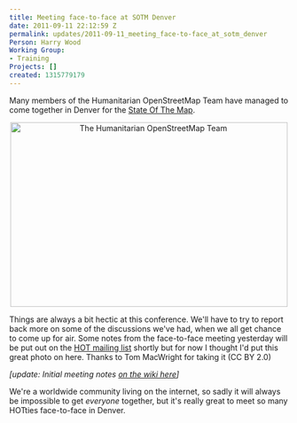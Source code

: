 ```yaml
---
title: Meeting face-to-face at SOTM Denver
date: 2011-09-11 22:12:59 Z
permalink: updates/2011-09-11_meeting_face-to-face_at_sotm_denver
Person: Harry Wood
Working Group:
- Training
Projects: []
created: 1315779179
---
```


<p>Many members of the Humanitarian OpenStreetMap Team have managed to come together in Denver for the <a href="http://stateofthemap.org/">State Of The Map</a>.</p><p style="text-align: center;"><a title="The Humanitarian OpenStreetMap Team by macwright, on Flickr" href="http://www.flickr.com/photos/tmcw/6133964707/"><img src="http://farm7.static.flickr.com/6199/6133964707_416d1dd6f7.jpg" alt="The Humanitarian OpenStreetMap Team" style="width:500px;height:333px"></a></p><p>Things are always a bit hectic at this conference. We'll have to try to report back more on some of the discussions we've had, when we all get chance to come up for air. Some notes from the face-to-face meeting yesterday will be put out on the <a href="http://lists.openstreetmap.org/listinfo/hot">HOT mailing list</a> shortly but for now I thought I'd put this great photo on here. Thanks to Tom MacWright for taking it (CC BY 2.0)</p><p><em>[update: Initial meeting notes <a title="wiki page with the notes" href="http://wiki.openstreetmap.org/wiki/Humanitarian_OSM_Team/SOTM2011_Meetup">on the wiki here</a>]</em></p><p>We're a worldwide community living on the internet, so sadly it will always be impossible to get <em>everyone</em> together, but it's really great to meet so many HOTties face-to-face in Denver.</p>
